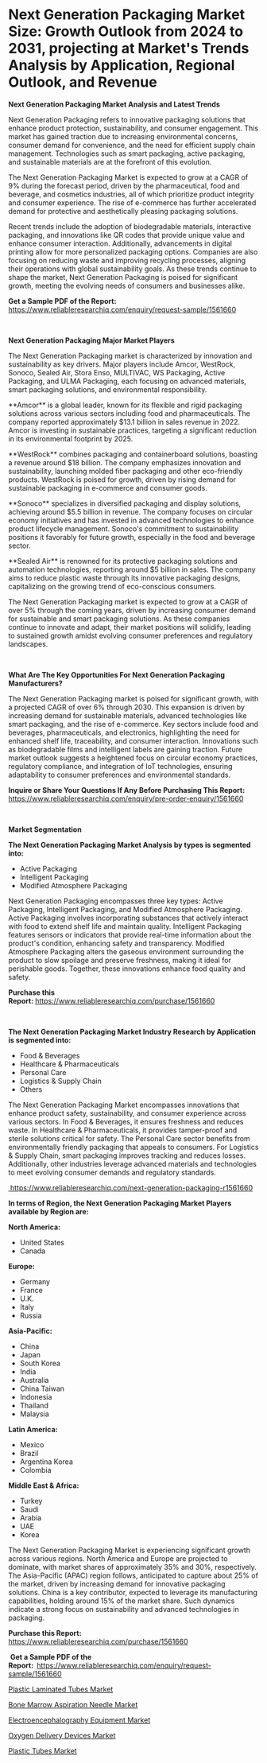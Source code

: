 <p><h1>Next Generation Packaging Market Size: Growth Outlook from 2024 to 2031, projecting at Market's Trends Analysis by Application, Regional Outlook, and Revenue</h1></p><p><strong>Next Generation Packaging Market Analysis and Latest Trends</strong></p>
<p><p>Next Generation Packaging refers to innovative packaging solutions that enhance product protection, sustainability, and consumer engagement. This market has gained traction due to increasing environmental concerns, consumer demand for convenience, and the need for efficient supply chain management. Technologies such as smart packaging, active packaging, and sustainable materials are at the forefront of this evolution.</p><p>The Next Generation Packaging Market is expected to grow at a CAGR of 9% during the forecast period, driven by the pharmaceutical, food and beverage, and cosmetics industries, all of which prioritize product integrity and consumer experience. The rise of e-commerce has further accelerated demand for protective and aesthetically pleasing packaging solutions. </p><p>Recent trends include the adoption of biodegradable materials, interactive packaging, and innovations like QR codes that provide unique value and enhance consumer interaction. Additionally, advancements in digital printing allow for more personalized packaging options. Companies are also focusing on reducing waste and improving recycling processes, aligning their operations with global sustainability goals. As these trends continue to shape the market, Next Generation Packaging is poised for significant growth, meeting the evolving needs of consumers and businesses alike.</p></p>
<p><strong>Get a Sample PDF of the Report:&nbsp;</strong> <a href="https://www.reliableresearchiq.com/enquiry/request-sample/1561660?utm_campaign=100&utm_medium=2&utm_source=Github&utm_content=ia&utm_term=08112024&utm_id=next-generation-packaging">https://www.reliableresearchiq.com/enquiry/request-sample/1561660</a></p>
<p>&nbsp;</p>
<p><strong>Next Generation Packaging Major Market Players</strong></p>
<p><p>The Next Generation Packaging market is characterized by innovation and sustainability as key drivers. Major players include Amcor, WestRock, Sonoco, Sealed Air, Stora Enso, MULTIVAC, WS Packaging, Active Packaging, and ULMA Packaging, each focusing on advanced materials, smart packaging solutions, and environmental responsibility.</p><p>**Amcor** is a global leader, known for its flexible and rigid packaging solutions across various sectors including food and pharmaceuticals. The company reported approximately $13.1 billion in sales revenue in 2022. Amcor is investing in sustainable practices, targeting a significant reduction in its environmental footprint by 2025.</p><p>**WestRock** combines packaging and containerboard solutions, boasting a revenue around $18 billion. The company emphasizes innovation and sustainability, launching molded fiber packaging and other eco-friendly products. WestRock is poised for growth, driven by rising demand for sustainable packaging in e-commerce and consumer goods.</p><p>**Sonoco** specializes in diversified packaging and display solutions, achieving around $5.5 billion in revenue. The company focuses on circular economy initiatives and has invested in advanced technologies to enhance product lifecycle management. Sonoco's commitment to sustainability positions it favorably for future growth, especially in the food and beverage sector.</p><p>**Sealed Air** is renowned for its protective packaging solutions and automation technologies, reporting around $5 billion in sales. The company aims to reduce plastic waste through its innovative packaging designs, capitalizing on the growing trend of eco-conscious consumers.</p><p>The Next Generation Packaging market is expected to grow at a CAGR of over 5% through the coming years, driven by increasing consumer demand for sustainable and smart packaging solutions. As these companies continue to innovate and adapt, their market positions will solidify, leading to sustained growth amidst evolving consumer preferences and regulatory landscapes.</p></p>
<p>&nbsp;</p>
<p><strong>What Are The Key Opportunities For Next Generation Packaging Manufacturers?</strong></p>
<p><p>The Next Generation Packaging market is poised for significant growth, with a projected CAGR of over 6% through 2030. This expansion is driven by increasing demand for sustainable materials, advanced technologies like smart packaging, and the rise of e-commerce. Key sectors include food and beverages, pharmaceuticals, and electronics, highlighting the need for enhanced shelf life, traceability, and consumer interaction. Innovations such as biodegradable films and intelligent labels are gaining traction. Future market outlook suggests a heightened focus on circular economy practices, regulatory compliance, and integration of IoT technologies, ensuring adaptability to consumer preferences and environmental standards.</p></p>
<p><strong>Inquire or Share Your Questions If Any Before Purchasing This Report:</strong> <a href="https://www.reliableresearchiq.com/enquiry/pre-order-enquiry/1561660?utm_campaign=100&utm_medium=2&utm_source=Github&utm_content=ia&utm_term=08112024&utm_id=next-generation-packaging">https://www.reliableresearchiq.com/enquiry/pre-order-enquiry/1561660</a></p>
<p>&nbsp;</p>
<p><strong>Market Segmentation</strong></p>
<p><strong>The Next Generation Packaging Market Analysis by types is segmented into:</strong></p>
<p><ul><li>Active Packaging</li><li>Intelligent Packaging</li><li>Modified Atmosphere Packaging</li></ul></p>
<p><p>Next Generation Packaging encompasses three key types: Active Packaging, Intelligent Packaging, and Modified Atmosphere Packaging. Active Packaging involves incorporating substances that actively interact with food to extend shelf life and maintain quality. Intelligent Packaging features sensors or indicators that provide real-time information about the product's condition, enhancing safety and transparency. Modified Atmosphere Packaging alters the gaseous environment surrounding the product to slow spoilage and preserve freshness, making it ideal for perishable goods. Together, these innovations enhance food quality and safety.</p></p>
<p><strong>Purchase this Report:&nbsp;</strong><a href="https://www.reliableresearchiq.com/purchase/1561660?utm_campaign=100&utm_medium=2&utm_source=Github&utm_content=ia&utm_term=08112024&utm_id=next-generation-packaging">https://www.reliableresearchiq.com/purchase/1561660</a></p>
<p>&nbsp;</p>
<p><strong>The Next Generation Packaging Market Industry Research by Application is segmented into:</strong></p>
<p><ul><li>Food & Beverages</li><li>Healthcare & Pharmaceuticals</li><li>Personal Care</li><li>Logistics & Supply Chain</li><li>Others</li></ul></p>
<p><p>The Next Generation Packaging Market encompasses innovations that enhance product safety, sustainability, and consumer experience across various sectors. In Food & Beverages, it ensures freshness and reduces waste. In Healthcare & Pharmaceuticals, it provides tamper-proof and sterile solutions critical for safety. The Personal Care sector benefits from environmentally friendly packaging that appeals to consumers. For Logistics & Supply Chain, smart packaging improves tracking and reduces losses. Additionally, other industries leverage advanced materials and technologies to meet evolving consumer demands and regulatory standards.</p></p>
<p><a href="https://www.reliableresearchiq.com/next-generation-packaging-r1561660?utm_campaign=100&utm_medium=2&utm_source=Github&utm_content=ia&utm_term=08112024&utm_id=next-generation-packaging">&nbsp;https://www.reliableresearchiq.com/next-generation-packaging-r1561660</a></p>
<p><strong>In terms of Region, the Next Generation Packaging Market Players available by Region are:</strong></p>
<p>
    <p> <strong> North America: </strong>
        <ul>
            <li>United States</li>
            <li>Canada</li>
        </ul>
        </p> 
    <p> <strong> Europe: </strong>
        <ul>
            <li>Germany</li>
            <li>France</li>
            <li>U.K.</li>
            <li>Italy</li>
            <li>Russia</li>
        </ul>
        </p> 
    <p> <strong> Asia-Pacific: </strong>
        <ul>
            <li>China</li>
            <li>Japan</li>
            <li>South Korea</li>
            <li>India</li>
            <li>Australia</li>
            <li>China Taiwan</li>
            <li>Indonesia</li>
            <li>Thailand</li>
            <li>Malaysia</li>
        </ul>
        </p> 
    <p> <strong> Latin America: </strong>
        <ul>
            <li>Mexico</li>
            <li>Brazil</li>
            <li>Argentina Korea</li>
            <li>Colombia</li>
        </ul>
        </p> 
    <p> <strong> Middle East & Africa: </strong>
        <ul>
            <li>Turkey</li>
            <li>Saudi</li>
            <li>Arabia</li>
            <li>UAE</li>
            <li>Korea</li>
        </ul>
    </p>
    </p>
<p><p>The Next Generation Packaging Market is experiencing significant growth across various regions. North America and Europe are projected to dominate, with market shares of approximately 35% and 30%, respectively. The Asia-Pacific (APAC) region follows, anticipated to capture about 25% of the market, driven by increasing demand for innovative packaging solutions. China is a key contributor, expected to leverage its manufacturing capabilities, holding around 15% of the market share. Such dynamics indicate a strong focus on sustainability and advanced technologies in packaging.</p></p>
<p><strong>Purchase this Report: </strong><a href="https://www.reliableresearchiq.com/purchase/1561660?utm_campaign=100&utm_medium=2&utm_source=Github&utm_content=ia&utm_term=08112024&utm_id=next-generation-packaging">https://www.reliableresearchiq.com/purchase/1561660</a></p>
<p>&nbsp;<strong>Get a Sample PDF of the Report:&nbsp;&nbsp;</strong><a href="https://www.reliableresearchiq.com/enquiry/request-sample/1561660?utm_campaign=100&utm_medium=2&utm_source=Github&utm_content=ia&utm_term=08112024&utm_id=next-generation-packaging">https://www.reliableresearchiq.com/enquiry/request-sample/1561660</a></p>
<p><strong></strong></p>
<p><p><a href="https://github.com/jerridoxdemase/Market-Research-Report-List-1/blob/main/plastic-laminated-tubes-market.md?utm_campaign=100&utm_medium=2&utm_source=Github&utm_content=ia&utm_term=08112024&utm_id=next-generation-packaging">Plastic Laminated Tubes Market</a></p><p><a href="https://issuu.com/reportprime-2/docs/bone-marrow-aspiration-needle-marke_813dc22062a242?utm_campaign=100&utm_medium=2&utm_source=Github&utm_content=ia&utm_term=08112024&utm_id=next-generation-packaging">Bone Marrow Aspiration Needle Market</a></p><p><a href="https://issuu.com/reportprime-2/docs/electroencephalography-equipment-ma_d472dc091a24d1?utm_campaign=100&utm_medium=2&utm_source=Github&utm_content=ia&utm_term=08112024&utm_id=next-generation-packaging">Electroencephalography Equipment Market</a></p><p><a href="https://issuu.com/reportprime-2/docs/oxygen-delivery-devices-market-size_46539b0aedd9f0?utm_campaign=100&utm_medium=2&utm_source=Github&utm_content=ia&utm_term=08112024&utm_id=next-generation-packaging">Oxygen Delivery Devices Market</a></p><p><a href="https://github.com/nifongekclosebn1/Market-Research-Report-List-1/blob/main/plastic-tubes-market.md?utm_campaign=100&utm_medium=2&utm_source=Github&utm_content=ia&utm_term=08112024&utm_id=next-generation-packaging">Plastic Tubes Market</a></p></p>